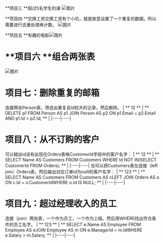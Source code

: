 **项目三 **超过5名学生的课
![图片](https://uploader.shimo.im/f/GAdGMjryEYY0KghU!thumbnail)

**项目四 **交换工资交换工资有个小坑，就是故意设置了一个重复的数据。所以需要进行去重处理再计数。
![图片](https://uploader.shimo.im/f/B1ZqzFlyL80Rj6nm!thumbnail)

**项目五 **有趣的电影![图片](https://uploader.shimo.im/f/KxYX67bvmjYZQhTB!thumbnail)

# **项目六 **组合两张表
![图片](https://uploader.shimo.im/f/QAQvsEgabTEMjdcz!thumbnail)
# 项目七：删除重复的邮箱
连接两张Person表，筛选出重复且Id较大的记录，然后删除。
| ** 12 **   | ** DELETE p1 FROM Person AS p1 JOIN Person AS p2 ON p1.Email = p2.Email AND p1.Id > p2.Id; **   | 
|----|----|
# 项目八：从不订购的客户
可以输出id没有出现在Orders表格CustomerId字段中的客户名字：
| ** 12 **   | ** SELECT Name AS Customers FROM Customers WHERE Id NOT IN(SELECT CustomerId FROM Orders); **   | 
|----|----|
也可以把Customers表左连接（left join）Orders表，然后输出对应订单id为nulll的客户名字：
| ** 123 **   | ** SELECT Name AS Customers FROM Customers AS cLEFT JOIN Orders AS o ON c.Id = o.CustomerIdWHERE o.Id IS NULL; **   | 
|----|----|
# 项目九：超过经理收入的员工
连接（join）两张表，一个作为员工，一个作为上级。然后用WHERE找出符合条件的员工名字。
| ** 123 **   | ** SELECT e.Name AS Employee FROM Employee AS eJOIN Employee AS m ON e.ManagerId = m.IdWHERE e.Salary > m.Salary; **   | 
|----|----|

